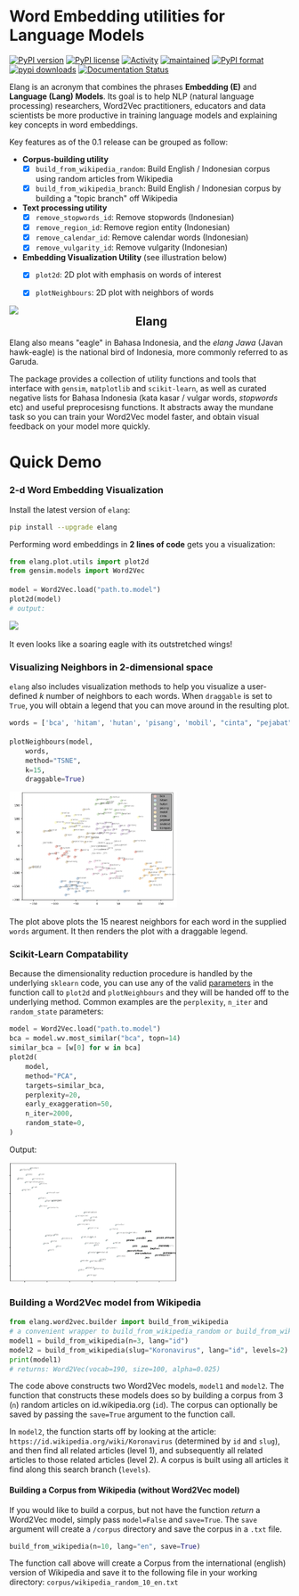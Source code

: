 # Word Embedding utilities for Language Models
[![PyPI version](https://img.shields.io/pypi/v/elang?color=green)](https://badge.fury.io/py/elang) [![PyPI license](https://img.shields.io/pypi/l/Elang?color=red)](https://pypi.python.org/pypi/elang/) [![Activity](https://img.shields.io/github/commit-activity/m/onlyphantom/elang)](https://github.com/onlyphantom/elang) [![maintained](https://img.shields.io/maintenance/yes/2020)](https://github.com/onlyphantom/elang/graphs/commit-activity) [![PyPI format](https://img.shields.io/pypi/format/elang)](https://pypi.org/project/elang/) [![pypi downloads](https://img.shields.io/pypi/dm/elang)](https://pypi.org/project/elang/) [![Documentation Status](https://readthedocs.org/projects/elang/badge/?version=latest)](https://elang.readthedocs.io/en/latest/?badge=latest)


Elang is an acronym that combines the phrases **Embedding (E)** and **Language (Lang) Models**. Its goal is to help NLP (natural language processing) researchers, Word2Vec practitioners, educators and data scientists be more productive in training language models and explaining key concepts in word embeddings. 

Key features as of the 0.1 release can be grouped as follow:

- **Corpus-building utility**
    - [x] `build_from_wikipedia_random`: Build English / Indonesian corpus using random articles from Wikipedia
    - [x] `build_from_wikipedia_branch`: Build English / Indonesian corpus by building a "topic branch" off Wikipedia

- **Text processing utility**
    - [x] `remove_stopwords_id`: Remove stopwords (Indonesian)
    - [x] `remove_region_id`: Remove region entity (Indonesian)
    - [x] `remove_calendar_id`: Remove calendar words (Indonesian)
    - [x] `remove_vulgarity_id`: Remove vulgarity (Indonesian)

- **Embedding Visualization Utility** (see illustration below)
    - [x] `plot2d`: 2D plot with emphasis on words of interest
    - [x] `plotNeighbours`: 2D plot with neighbors of words


<img align="left" width="35%" src="https://github.com/onlyphantom/elangdev/blob/master/assets/elang_light.png?raw=true" style="margin-right:10%">

## Elang
Elang also means "eagle" in Bahasa Indonesia, and the _elang Jawa_ (Javan hawk-eagle) is the national bird of Indonesia, more commonly referred to as Garuda. 

The package provides a collection of utility functions and tools that interface with `gensim`, `matplotlib` and `scikit-learn`, as well as curated negative lists for Bahasa Indonesia (kata kasar / vulgar words, _stopwords_ etc) and useful preprocesisng functions. It abstracts away the mundane task so you can train your Word2Vec model faster, and obtain visual feedback on your model more quickly.

# Quick Demo

### 2-d Word Embedding Visualization
Install the latest version of `elang`:
```bash
pip install --upgrade elang
```

Performing word embeddings in **2 lines of code** gets you a visualization:
```py
from elang.plot.utils import plot2d
from gensim.models import Word2Vec

model = Word2Vec.load("path.to.model")
plot2d(model)
# output:
```

<img width="60%" src="https://github.com/onlyphantom/elangdev/raw/master/assets/embedding.png">

It even looks like a soaring eagle with its outstretched wings!

### Visualizing Neighbors in 2-dimensional space

`elang` also includes visualization methods to help you visualize a user-defined _k_ number of neighbors to each words. When `draggable` is set to `True`, you will obtain a legend that you can move around in the resulting plot.

```py
words = ['bca', 'hitam', 'hutan', 'pisang', 'mobil', "cinta", "pejabat", "android", "kompas"]

plotNeighbours(model, 
    words, 
    method="TSNE", 
    k=15,
    draggable=True)
```

<img width="60%" src="https://github.com/onlyphantom/elangdev/raw/master/assets/neighbors.png">


The plot above plots the 15 nearest neighbors for each word in the supplied `words` argument. It then renders the plot with a draggable legend.

### Scikit-Learn Compatability
Because the dimensionality reduction procedure is handled by the underlying `sklearn` code, you can use any of the valid [parameters](https://scikit-learn.org/stable/modules/generated/sklearn.manifold.TSNE.html) in the function call to `plot2d` and `plotNeighbours` and they will be handed off to the underlying method. Common examples are the `perplexity`, `n_iter` and `random_state` parameters:

```py
model = Word2Vec.load("path.to.model")
bca = model.wv.most_similar("bca", topn=14)
similar_bca = [w[0] for w in bca]
plot2d(
    model,
    method="PCA",
    targets=similar_bca,
    perplexity=20,
    early_exaggeration=50,
    n_iter=2000,
    random_state=0,
)
```

Output:

<img width="60%" src="https://github.com/onlyphantom/elangdev/raw/master/assets/tsne.png">

### Building a Word2Vec model from Wikipedia

```py
from elang.word2vec.builder import build_from_wikipedia
# a convenient wrapper to build_from_wikipedia_random or build_from_wikipedia_branch
model1 = build_from_wikipedia(n=3, lang="id")
model2 = build_from_wikipedia(slug="Koronavirus", lang="id", levels=2)
print(model1)
# returns: Word2Vec(vocab=190, size=100, alpha=0.025)
```

The code above constructs two Word2Vec models, `model1` and `model2`. The function that constructs these models does so by building a corpus from 3 (`n`) random articles on id.wikipedia.org (`id`). The corpus can optionally be saved by passing the `save=True` argument to the function call. 

In `model2`, the function starts off by looking at the article: `https://id.wikipedia.org/wiki/Koronavirus` (determined by `id` and `slug`), and then find all related articles (level 1), and subsequently all related articles to those related articles (level 2). A corpus is built using all articles it find along this search branch (`levels`).

#### Building a Corpus from Wikipedia (without Word2Vec model)

If you would like to build a corpus, but not have the function _return_ a Word2Vec model, simply pass `model=False` and `save=True`. The `save` argument will create a `/corpus` directory and save the corpus in a `.txt` file. 

```py
build_from_wikipedia(n=10, lang="en", save=True)
```

The function call above will create a Corpus from the international (english) version of Wikipedia and save it to the following file in your working directory: `corpus/wikipedia_random_10_en.txt`